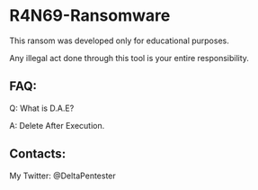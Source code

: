 # R4N69-Ransomware
                                                                                              
This ransom was developed only for educational purposes.

Any illegal act done through this tool is your entire responsibility.

<h2>FAQ:</h2>

Q: What is D.A.E?


A: Delete After Execution.



<h2>Contacts:</h2>


My Twitter: @DeltaPentester
